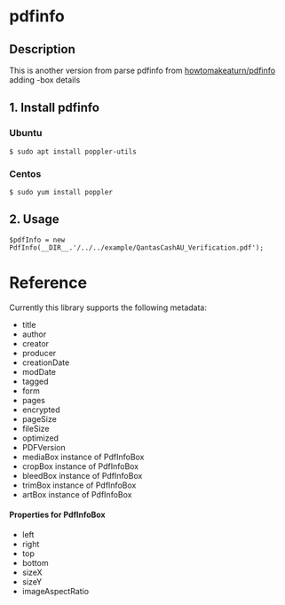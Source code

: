 # pdfinfo

## Description
This is another version from parse pdfinfo from [howtomakeaturn/pdfinfo](https://github.com/howtomakeaturn/pdfinfo) adding -box details

## 1. Install pdfinfo

### Ubuntu
```
$ sudo apt install poppler-utils
```

### Centos
```
$ sudo yum install poppler
```

## 2. Usage
```
$pdfInfo = new PdfInfo(__DIR__.'/../../example/QantasCashAU_Verification.pdf');
```

# Reference

Currently this library supports the following metadata:

* title
* author
* creator
* producer
* creationDate
* modDate
* tagged
* form
* pages
* encrypted
* pageSize
* fileSize
* optimized
* PDFVersion
* mediaBox instance of PdfInfoBox
* cropBox instance of PdfInfoBox
* bleedBox instance of PdfInfoBox
* trimBox instance of PdfInfoBox
* artBox instance of PdfInfoBox

#### Properties for PdfInfoBox
* left
* right
* top
* bottom
* sizeX
* sizeY
* imageAspectRatio